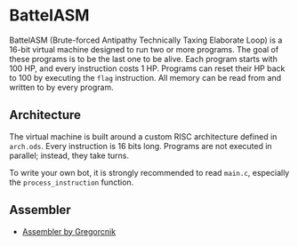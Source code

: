 # BattelASM

BattelASM (Brute-forced Antipathy Technically Taxing Elaborate Loop) is a 16-bit virtual machine designed to run two or more programs. The goal of these programs is to be the last one to be alive. Each program starts with 100 HP, and every instruction costs 1 HP. Programs can reset their HP back to 100 by executing the `flag` instruction. All memory can be read from and written to by every program.

## Architecture

The virtual machine is built around a custom RISC architecture defined in `arch.ods`. Every instruction is 16 bits long. Programs are not executed in parallel; instead, they take turns.

To write your own bot, it is strongly recommended to read `main.c`, especially the `process_instruction` function.

## Assembler

- [Assembler by Gregorcnik](https://github.com/Gregorcnik/battelCompile)
